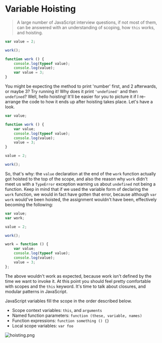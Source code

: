 # Variable Hoisting

> A large number of JavaScript interview questions, if not most of them, can be answered with an understanding of scoping, how `this` works, and hoisting.

```js
var value = 2;

work();

function work () {
    console.log(typeof value);
    console.log(value);
    var value = 3;
}
```

You might be expecting the method to print 'number' first, and 2 afterwards, or maybe 3? Try running it! Why does it print `'undefined'` and then `undefined`? Well, hello hoisting! It'll be easier for you to picture it if I re-arrange the code to how it ends up after hoisting takes place. Let's have a look.

```js
var value;

function work () {
    var value;
    console.log(typeof value);
    console.log(value);
    value = 3;
}

value = 2;

work();
```

So, that's why: the `value` declaration at the end of the `work` function actually got hoisted to the top of the scope, and also the reason why `work` didn't meet us with a `TypeError` exception warning us about `undefined` not being a function. Keep in mind that if we used the variable form of declaring the `work` function, we would in fact have gotten that error, because although `var work` would've been hoisted, the assignment wouldn't have been, effectively becoming the following:

```js
var value;
var work;

value = 2;

work();

work = function () {
    var value;
    console.log(typeof value);
    console.log(value);
    value = 3;
};
```

The above wouldn't work as expected, because work isn't defined by the time we want to invoke it. At this point you should feel pretty comfortable with scopes and the `this` keyword. It's time to talk about closures, and modular patterns in JavaScript.

JavaScript variables fill the scope in the order described below.

- Scope context variables: `this`, and `arguments`
- Named function parameters: `function (these, variable, names)`
- Function expressions: `function something () {}`
- Local scope variables: `var foo`

![hoisting.png][1]

  [1]: http://i.imgur.com/eGT7oTe.png "Variable hoisting in action"
